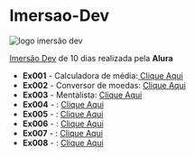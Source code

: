 # Imersao-Dev

![logo imersão dev](https://www.alura.com.br/assets/img/imersoes/dev-2021/logo-imersao-mentalista.svg) 

[Imersão Dev](https://imersao.dev/) de 10 dias realizada pela **Alura**
 - **Ex001** - Calculadora de média:<a href="https://arawns1.github.io/Imersao-Dev/Aula01/Ex001/index.html"> Clique Aqui</a> <br>
 - **Ex002** - Conversor de moedas: <a
   href="https://arawns1.github.io/Imersao-Dev/Aula02/Index.html">
   Clique Aqui</a> <br>
 - **Ex003** - Mentalista: <a href="https://arawns1.github.io/Imersao-Dev/Aula03/index.html">
   Clique Aqui</a> <br>
 - **Ex004** - : <a href="https://arawns1.github.io/Imersao-Dev/Aula04/index.html">
   Clique Aqui</a> <br>
 - **Ex005** - : <a href="https://arawns1.github.io/Imersao-Dev/Aula05/index.html">
   Clique Aqui</a> <br>
 - **Ex006** - : <a href="https://arawns1.github.io/Imersao-Dev/Aula06/index.html">
   Clique Aqui</a> <br>
 - **Ex007** - : <a href="https://arawns1.github.io/Imersao-Dev/Aula07/index.html">
   Clique Aqui</a> <br>
 - **Ex008** - : <a href="https://arawns1.github.io/Imersao-Dev/Aula08/index.html">
   Clique Aqui</a> <br>
